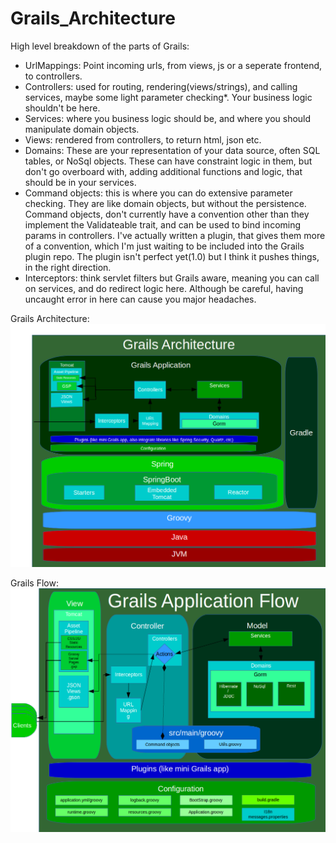 # Grails_Architecture

High level breakdown of the parts of Grails:
* UrlMappings: Point incoming urls, from views, js or a seperate frontend, to controllers.
* Controllers: used for routing, rendering(views/strings), and calling services, maybe some light parameter checking*. Your business logic shouldn't be here.
* Services: where you business logic should be, and where you should manipulate domain objects.
* Views: rendered from controllers, to return html, json etc.
* Domains: These are your representation of your data source, often SQL tables, or NoSql objects. These can have constraint logic in them, but don't go overboard with, adding additional functions and logic, that should be in your services.
* Command objects: this is where you can do extensive parameter checking. They are like domain objects, but without the persistence. Command objects, don't currently have a convention other than they  implement the Validateable trait, and can be used to bind incoming params in controllers. I've actually written a plugin, that gives them more of a convention, which I'm just waiting to be included into the Grails plugin repo. The plugin isn't perfect yet(1.0) but I think it pushes things, in the right direction.
* Interceptors: think servlet filters but Grails aware, meaning you can call on services, and do redirect logic here. Although be careful, having uncaught error in here can cause you major headaches.

Grails Architecture:
![Grails Architecture](https://github.com/virtualdogbert/Grails_Architecture/raw/master/Grails_Architecture.png)

Grails Flow:
![Grails Flow](https://github.com/virtualdogbert/Grails_Architecture/raw/master/Grails_Flow.png)

